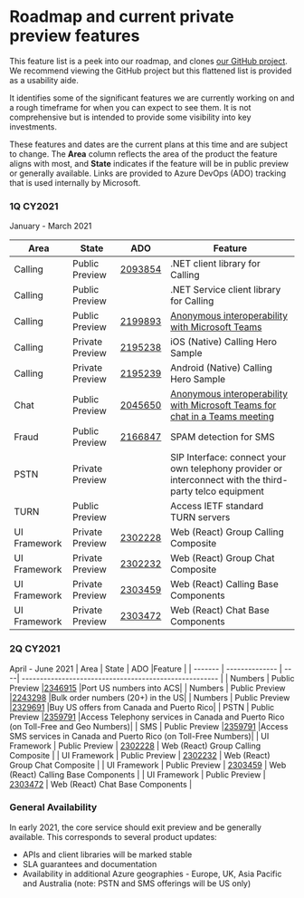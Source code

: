 # Roadmap and current private preview features

This feature list is a peek into our roadmap, and clones [our GitHub project](https://github.com/Azure/Communication/projects/1). We recommend viewing the GitHub project but this flattened list is provided as a usability aide. 

It identifies some of the significant features we are currently working on and a rough timeframe for when you can expect to see them. It is not comprehensive but is intended to provide some visibility into key investments.

These features and dates are the current plans at this time and are subject to change. The **Area** column reflects the area of the product the feature aligns with most, and **State**  indicates if the feature will be in public preview or generally available.  Links are provided to Azure DevOps (ADO) tracking that is used internally by Microsoft.

### 1Q CY2021
January - March 2021

| Area    | State          | ADO |Feature                                                |
| ------- | -------------- | ----| ------------------------------------------------------ |
| Calling | Public Preview | [2093854](https://skype.visualstudio.com/SPOOL/_workitems/edit/2093854) |.NET client library for Calling              |
| Calling | Public Preview | |.NET Service client library for Calling              |
| Calling | Public Preview |[2199893](https://skype.visualstudio.com/SPOOL/_backlogs/backlog/SPOOL%20Team/Features/?workitem=2199893) |[Anonymous interoperability with Microsoft Teams](https://docs.microsoft.com/azure/communication-services/concepts/voice-video-calling/teams-interop)   |
| Calling | Private Preview | [2195238](https://skype.visualstudio.com/SPOOL/_workitems/edit/2195238) | iOS (Native) Calling Hero Sample |
| Calling | Private Preview | [2195239](https://skype.visualstudio.com/SPOOL/_workitems/edit/2195239) | Android (Native) Calling Hero Sample |
| Chat | Public Preview |[2045650](https://skype.visualstudio.com/SPOOL/_workitems/edit/2045650)|[Anonymous interoperability with Microsoft Teams for chat in a Teams meeting](https://docs.microsoft.com/azure/communication-services/quickstarts/chat/meeting-interop)   
| Fraud   | Public Preview |  [2166847](https://skype.visualstudio.com/SPOOL/_workitems/edit/2166847)    |SPAM detection for SMS   |
| PSTN    | Private Preview | |SIP Interface: connect your own telephony provider or interconnect with the third-party telco equipment |
| TURN    | Public Preview | |Access IETF standard TURN servers         |
| UI Framework | Private Preview | [2302228](https://skype.visualstudio.com/SPOOL/_workitems/edit/2302228) | Web (React) Group Calling Composite |
| UI Framework | Private Preview | [2302232](https://skype.visualstudio.com/SPOOL/_workitems/edit/2302232) | Web (React) Group Chat Composite |
| UI Framework | Private Preview | [2303459](https://skype.visualstudio.com/SPOOL/_workitems/edit/2303459) | Web (React) Calling Base Components |
| UI Framework | Private Preview | [2303472](https://skype.visualstudio.com/SPOOL/_workitems/edit/2303472) | Web (React) Chat Base Components |

### 2Q CY2021
April - June 2021
| Area    | State          | ADO |Feature                                                |
| ------- | -------------- | ----| ------------------------------------------------------ |
| Numbers    | Public Preview |[2346915](https://skype.visualstudio.com/SPOOL/_workitems/edit/2346915)  |Port US numbers into ACS|
| Numbers    | Public Preview |[2243298](https://skype.visualstudio.com/SPOOL/_workitems/edit/2243298)  |Bulk order numbers (20+) in the US|
| Numbers    | Public Preview |[2329691](https://skype.visualstudio.com/SPOOL/_workitems/edit/2329691)  |Buy US offers from Canada and Puerto Rico|
| PSTN    | Public Preview |[2359791](https://skype.visualstudio.com/SPOOL/_workitems/edit/2359791)  |Access Telephony services in Canada and Puerto Rico  (on Toll-Free and Geo Numbers)|
| SMS    | Public Preview |[2359791](https://skype.visualstudio.com/SPOOL/_workitems/edit/2359791)  |Access SMS services in Canada and Puerto Rico (on Toll-Free Numbers)|
| UI Framework | Public Preview | [2302228](https://skype.visualstudio.com/SPOOL/_workitems/edit/2302228) | Web (React) Group Calling Composite |
| UI Framework | Public Preview | [2302232](https://skype.visualstudio.com/SPOOL/_workitems/edit/2302232) | Web (React) Group Chat Composite |
| UI Framework | Public Preview | [2303459](https://skype.visualstudio.com/SPOOL/_workitems/edit/2303459) | Web (React) Calling Base Components |
| UI Framework | Public Preview | [2303472](https://skype.visualstudio.com/SPOOL/_workitems/edit/2303472) | Web (React) Chat Base Components |

### General Availability
In early 2021, the core service should exit preview and be generally available. This corresponds to several product updates:

- APIs and client libraries will be marked stable
- SLA guarantees and documentation
- Availability in additional Azure geographies - Europe, UK, Asia Pacific and Australia (note: PSTN and SMS offerings will be US only)
